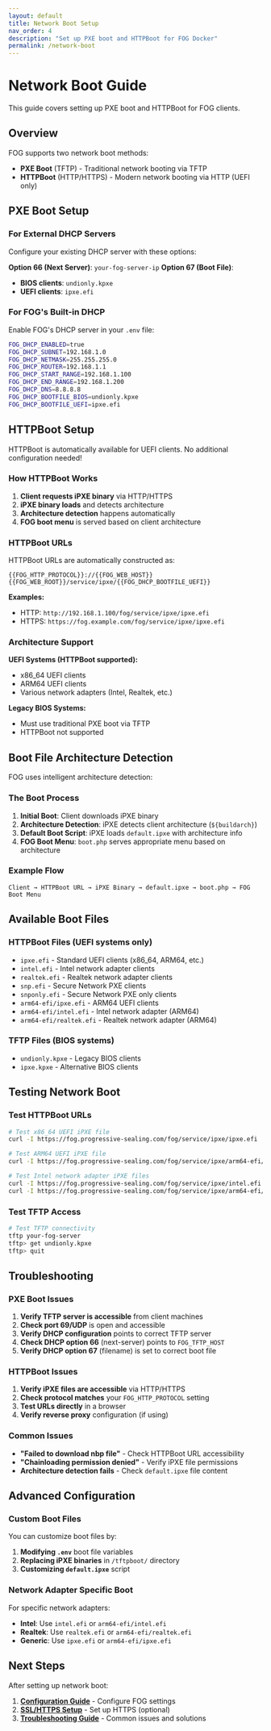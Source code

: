 ```yaml
---
layout: default
title: Network Boot Setup
nav_order: 4
description: "Set up PXE boot and HTTPBoot for FOG Docker"
permalink: /network-boot
---
```


# Network Boot Guide

This guide covers setting up PXE boot and HTTPBoot for FOG clients.

## Overview

FOG supports two network boot methods:
- **PXE Boot** (TFTP) - Traditional network booting via TFTP
- **HTTPBoot** (HTTP/HTTPS) - Modern network booting via HTTP (UEFI only)

## PXE Boot Setup

### For External DHCP Servers

Configure your existing DHCP server with these options:

**Option 66 (Next Server)**: `your-fog-server-ip`
**Option 67 (Boot File)**:
- **BIOS clients**: `undionly.kpxe`
- **UEFI clients**: `ipxe.efi`

### For FOG's Built-in DHCP

Enable FOG's DHCP server in your `.env` file:

```bash
FOG_DHCP_ENABLED=true
FOG_DHCP_SUBNET=192.168.1.0
FOG_DHCP_NETMASK=255.255.255.0
FOG_DHCP_ROUTER=192.168.1.1
FOG_DHCP_START_RANGE=192.168.1.100
FOG_DHCP_END_RANGE=192.168.1.200
FOG_DHCP_DNS=8.8.8.8
FOG_DHCP_BOOTFILE_BIOS=undionly.kpxe
FOG_DHCP_BOOTFILE_UEFI=ipxe.efi
```

## HTTPBoot Setup

HTTPBoot is automatically available for UEFI clients. No additional configuration needed!

### How HTTPBoot Works

1. **Client requests iPXE binary** via HTTP/HTTPS
2. **iPXE binary loads** and detects architecture
3. **Architecture detection** happens automatically
4. **FOG boot menu** is served based on client architecture

### HTTPBoot URLs

HTTPBoot URLs are automatically constructed as:
```
{{FOG_HTTP_PROTOCOL}}://{{FOG_WEB_HOST}}{{FOG_WEB_ROOT}}/service/ipxe/{{FOG_DHCP_BOOTFILE_UEFI}}
```

**Examples:**
- HTTP: `http://192.168.1.100/fog/service/ipxe/ipxe.efi`
- HTTPS: `https://fog.example.com/fog/service/ipxe/ipxe.efi`

### Architecture Support

**UEFI Systems (HTTPBoot supported):**
- x86_64 UEFI clients
- ARM64 UEFI clients
- Various network adapters (Intel, Realtek, etc.)

**Legacy BIOS Systems:**
- Must use traditional PXE boot via TFTP
- HTTPBoot not supported

## Boot File Architecture Detection

FOG uses intelligent architecture detection:

### The Boot Process

1. **Initial Boot**: Client downloads iPXE binary
2. **Architecture Detection**: iPXE detects client architecture (`${buildarch}`)
3. **Default Boot Script**: iPXE loads `default.ipxe` with architecture info
4. **FOG Boot Menu**: `boot.php` serves appropriate menu based on architecture

### Example Flow

```
Client → HTTPBoot URL → iPXE Binary → default.ipxe → boot.php → FOG Boot Menu
```

## Available Boot Files

### HTTPBoot Files (UEFI systems only)
- `ipxe.efi` - Standard UEFI clients (x86_64, ARM64, etc.)
- `intel.efi` - Intel network adapter clients
- `realtek.efi` - Realtek network adapter clients
- `snp.efi` - Secure Network PXE clients
- `snponly.efi` - Secure Network PXE only clients
- `arm64-efi/ipxe.efi` - ARM64 UEFI clients
- `arm64-efi/intel.efi` - Intel network adapter (ARM64)
- `arm64-efi/realtek.efi` - Realtek network adapter (ARM64)

### TFTP Files (BIOS systems)
- `undionly.kpxe` - Legacy BIOS clients
- `ipxe.kpxe` - Alternative BIOS clients

## Testing Network Boot

### Test HTTPBoot URLs

```bash
# Test x86_64 UEFI iPXE file
curl -I https://fog.progressive-sealing.com/fog/service/ipxe/ipxe.efi

# Test ARM64 UEFI iPXE file
curl -I https://fog.progressive-sealing.com/fog/service/ipxe/arm64-efi/ipxe.efi

# Test Intel network adapter iPXE files
curl -I https://fog.progressive-sealing.com/fog/service/ipxe/intel.efi
curl -I https://fog.progressive-sealing.com/fog/service/ipxe/arm64-efi/intel.efi
```

### Test TFTP Access

```bash
# Test TFTP connectivity
tftp your-fog-server
tftp> get undionly.kpxe
tftp> quit
```

## Troubleshooting

### PXE Boot Issues

1. **Verify TFTP server is accessible** from client machines
2. **Check port 69/UDP** is open and accessible
3. **Verify DHCP configuration** points to correct TFTP server
4. **Check DHCP option 66** (next-server) points to `FOG_TFTP_HOST`
5. **Verify DHCP option 67** (filename) is set to correct boot file

### HTTPBoot Issues

1. **Verify iPXE files are accessible** via HTTP/HTTPS
2. **Check protocol matches** your `FOG_HTTP_PROTOCOL` setting
3. **Test URLs directly** in a browser
4. **Verify reverse proxy** configuration (if using)

### Common Issues

- **"Failed to download nbp file"** - Check HTTPBoot URL accessibility
- **"Chainloading permission denied"** - Verify iPXE file permissions
- **Architecture detection fails** - Check `default.ipxe` file content

## Advanced Configuration

### Custom Boot Files

You can customize boot files by:
1. **Modifying `.env`** boot file variables
2. **Replacing iPXE binaries** in `/tftpboot/` directory
3. **Customizing `default.ipxe`** script

### Network Adapter Specific Boot

For specific network adapters:
- **Intel**: Use `intel.efi` or `arm64-efi/intel.efi`
- **Realtek**: Use `realtek.efi` or `arm64-efi/realtek.efi`
- **Generic**: Use `ipxe.efi` or `arm64-efi/ipxe.efi`

## Next Steps

After setting up network boot:

1. **[Configuration Guide](configuration.md)** - Configure FOG settings
2. **[SSL/HTTPS Setup](ssl-https.md)** - Set up HTTPS (optional)
3. **[Troubleshooting Guide](troubleshooting.md)** - Common issues and solutions
